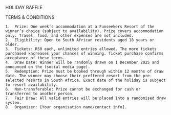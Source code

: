 HOLIDAY RAFFLE

TERMS & CONDITIONS

	1.	Prize: One week’s accommodation at a Funseekers Resort of the winner’s choice (subject to availability). Prize covers accommodation only. Travel, food, and other expenses are not included.
	2.	Eligibility: Open to South African residents aged 18 years or older.
	3.	Tickets: R50 each, unlimited entries allowed. The more tickets purchased kncreases your chances of winning. Ticket purchase confirms acceptance of these terms.
	4.	Draw Date: Winner will be randomly drawn on 1 December 2025 and announced on the (social media page).
	5.	Redemption: Prize must be booked through within 12 months of draw date. The winner may choose their preffered resort from the pre-selected resorts in South Africa. Exact date of the holiday is subject to resort availability.
	6.	Non-transferable: Prize cannot be exchanged for cash or transferred to another person.
	7.	Fair Draw: All valid entries will be placed into a randomised draw system.
	8.	Organizer: [Your organisation name/contact info].
